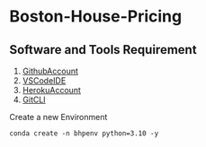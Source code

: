 # Boston-House-Pricing

## Software and Tools Requirement
1. [GithubAccount](https://github.com)
2. [VSCodeIDE](https://code.visualstudio.com/)
3. [HerokuAccount](https://heroku.com)
4. [GitCLI](https://git-scm.com/downloads)

Create a new Environment
```
conda create -n bhpenv python=3.10 -y
```



